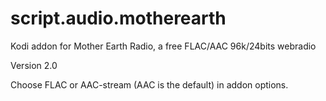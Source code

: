 # script.audio.motherearth
Kodi addon for Mother Earth Radio, a free FLAC/AAC 96k/24bits webradio

Version 2.0

Choose FLAC or AAC-stream (AAC is the default) in addon options.

